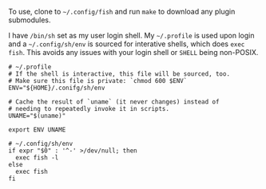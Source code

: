 To use, clone to `~/.config/fish` and run `make` to download any plugin
submodules.

I have `/bin/sh` set as my user login shell. My `~/.profile` is used upon login
and a `~/.config/sh/env` is sourced for interative shells, which does `exec fish`.
This avoids any issues with your login shell or `SHELL` being non-POSIX.

```shell
# ~/.profile
# If the shell is interactive, this file will be sourced, too.
# Make sure this file is private: `chmod 600 $ENV`
ENV="${HOME}/.conifg/sh/env

# Cache the result of `uname` (it never changes) instead of
# needing to repeatedly invoke it in scripts.
UNAME="$(uname)"

export ENV UNAME
```

```shell
# ~/.config/sh/env
if expr "$0" : '^-' >/dev/null; then
  exec fish -l
else
  exec fish
fi
```
